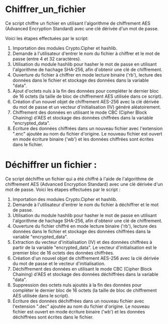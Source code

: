 # Chiffrer_un_fichier

Ce script chiffre un fichier en utilisant l'algorithme de chiffrement AES (Advanced Encryption Standard) avec une clé dérivée d'un mot de passe.

Voici les étapes effectuées par le script:

1. Importation des modules Crypto.Cipher et hashlib.
2. Demande à l'utilisateur d'entrer le nom du fichier à chiffrer et le mot de passe (entre 4 et 32 caractères).
3. Utilisation du module hashlib pour hasher le mot de passe en utilisant l'algorithme de hachage SHA-256, afin d'obtenir une clé de chiffrement.
4. Ouverture du fichier à chiffrer en mode lecture binaire ('rb'), lecture des données dans le fichier et stockage des données dans la variable "data".
5. Ajout d'octets nuls à la fin des données pour compléter le dernier bloc de 16 octets (la taille de bloc de chiffrement AES utilisée dans ce script).
6. Création d'un nouvel objet de chiffrement AES-256 avec la clé dérivée du mot de passe et un vecteur d'initialisation (IV) généré aléatoirement.
7. Chiffrement des données en utilisant le mode CBC (Cipher Block Chaining) d'AES et stockage des données chiffrées dans la variable "encrypted_data".
8. Écriture des données chiffrées dans un nouveau fichier avec l'extension ".enc" ajoutée au nom du fichier d'origine. Le nouveau fichier est ouvert en mode écriture binaire ('wb') et les données chiffrées sont écrites dans le fichier.

# Déchiffrer un fichier :
Ce script déchiffre un fichier qui a été chiffré à l'aide de l'algorithme de chiffrement AES (Advanced Encryption Standard) avec une clé dérivée d'un mot de passe. Voici les étapes effectuées par le script :

1. Importation des modules Crypto.Cipher et hashlib.
2. Demande à l'utilisateur d'entrer le nom du fichier à déchiffrer et le mot de passe.
3. Utilisation du module hashlib pour hasher le mot de passe en utilisant l'algorithme de hachage SHA-256, afin d'obtenir une clé de chiffrement.
4. Ouverture du fichier chiffré en mode lecture binaire ('rb'), lecture des données dans le fichier et stockage des données chiffrées dans la variable "encrypted_data".
5. Extraction du vecteur d'initialisation (IV) et des données chiffrées à partir de la variable "encrypted_data". Le vecteur d'initialisation est le premier bloc de 16 octets des données chiffrées.
6. Création d'un nouvel objet de chiffrement AES-256 avec la clé dérivée du mot de passe et le vecteur d'initialisation.
7. Déchiffrement des données en utilisant le mode CBC (Cipher Block Chaining) d'AES et stockage des données déchiffrées dans la variable "data".
8. Suppression des octets nuls ajoutés à la fin des données pour compléter le dernier bloc de 16 octets (la taille de bloc de chiffrement AES utilisée dans le script).
9. Écriture des données déchiffrées dans un nouveau fichier avec l'extension ".dec" ajoutée au nom du fichier d'origine. Le nouveau fichier est ouvert en mode écriture binaire ('wb') et les données déchiffrées sont écrites dans le fichier.

